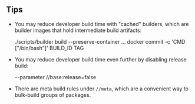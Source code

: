 ## Tips

* You may reduce developer build time with "cached" builders, which
  are builder images that hold intermediate build artifacts:

    ./scripts/builder build --preserve-container ...
    docker commit -c 'CMD ["/bin/bash"]' BUILD_ID TAG

* You may reduce developer build time even further by disabling release
  build:

    --parameter //base:release=false

* There are meta build rules under `//meta`, which are a convenient way
  to bulk-build groups of packages.
